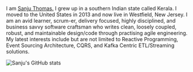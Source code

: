 I am <a href="https://linkedin.com/in/sanjuthomas" target="blank">Sanju Thomas.</a> I grew up in a southern Indian state called Kerala. I moved to the United States in 2013 and now live in Westfield, New Jersey. I am an avid learner, scrum-er, delivery focused, highly disciplined, and business savvy software craftsman who writes clean, loosely coupled, robust, and maintainable design/code through practising agile engineering. My latest interests include but are not limited to Reactive Programming, Event Sourcing Architecture, CQRS, and Kafka Centric ETL/Streaming solutions.

![Sanju's GitHub stats](https://github-readme-stats.vercel.app/api?username=sanjuthomas&hide=contribs,issues)
